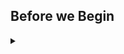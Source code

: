 
<!-- Speaker script:
In this workshop, we are going to create a Helm chart to manage a service. We'll start with a very basic service, then wrap it in a helm chart.
-->

## Before we Begin

<details><summary></summary>

### Intended Audience

Beginners who have not made or customized a Helm chart before.

<!-- Speaker script:
A note about the intended audience, so you don't get bored.

This workshop is intended for people who are new to Helm and want to learn how a minimal helm chart goes together. If you are already familiar with Helm, if you've ever customized a helm template, you might find more value in a different session. I will definitely not be offended if anyone leaves.
-->

<details><summary></summary>

### What is Helm?

<!-- Speaker script:
Helm is a package manager for Kubernetes. It helps you manage Kubernetes applications. Like npm for node.js, or pip for Python, or apt for Debian/Ubuntu, Helm is a package manager, but for the Kubernetes platform. It's a command line tool that you can use to install, upgrade, and remove applications on Kubernetes clusters.

It's also a templating engine that you can use to create reusable templates for Kubernetes resources. Helm charts are packages of pre-configured Kubernetes resources, making it easy to manage and deploy applications on Kubernetes clusters. Helm charts are the recommended way to package and deploy applications on Kubernetes.
-->

Helm is a package manager for Kubernetes.

<details><summary></summary>


<!-- Speaker script:
Let's take a look at the environment we'll be working in.
-->

## Kubernetes Cluster

We'll briefly inspect the kubernetes cluster.

<!-- Speaker script:
An aside on the pronunciation of the Kubernetes command line tool.

I've heard it pronounced "kube control" and "kube cuddle", or kube-c-t-l. But at a local devops meetup, someone suggested the "worst reasonable pronunciation" as ku-bectl, saying it's fun to watch peoples' faces as you say it. It is indeed fun. I've been using that ever since, and I think you should try it too.
-->


### List nodes

```bash
kubectl get nodes
```{{copy}}

<!-- Speaker script:
The Kubernetes cluster is running on a single node.
-->

<details><summary></summary>


### What's running?

Pods running in the cluster:

```bash
kubectl get pods --all-namespaces
```{{copy}}
<!-- Speaker script:
This is a minimal demo environment so there is not much running here, but is fully functional and we can use it to demonstrate Helm.
-->

<details><summary></summary>

### Helm

Verify that Helm is installed and configured to use the Kubernetes cluster:

```bash
helm version
```{{copy}}

<details><summary></summary>

Hello, Helm!

### List helm releases

What is Helm doing right now?

```bash
helm ls --all-namespaces
```{{copy}}

<!-- Speaker script:
We can see that Helm is installed and configured to use the Kubernetes cluster.
